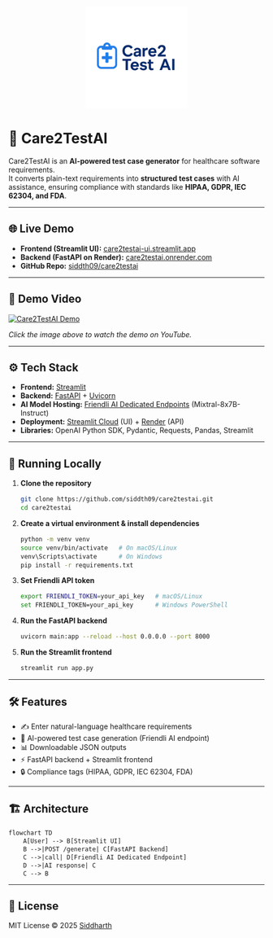 <p align="center">
  <img src="assets/logo.png" alt="Care2TestAI Logo" width="200"/>
</p>

# 🏥 Care2TestAI  

Care2TestAI is an **AI-powered test case generator** for healthcare software requirements.  
It converts plain-text requirements into **structured test cases** with AI assistance, ensuring compliance with standards like **HIPAA, GDPR, IEC 62304, and FDA**.  

---

## 🌐 Live Demo  

- **Frontend (Streamlit UI):** [care2testai-ui.streamlit.app](https://care2testai-ui.streamlit.app/)  
- **Backend (FastAPI on Render):** [care2testai.onrender.com](https://care2testai.onrender.com)  
- **GitHub Repo:** [siddth09/care2testai](https://github.com/siddth09/care2testai)  

---

## 🎥 Demo Video  

[![Care2TestAI Demo](https://img.youtube.com/vi/tMvYtWCRdS0/0.jpg)](https://www.youtube.com/watch?v=tMvYtWCRdS0)  

_Click the image above to watch the demo on YouTube._  

---

## ⚙️ Tech Stack  

- **Frontend:** [Streamlit](https://streamlit.io/)  
- **Backend:** [FastAPI](https://fastapi.tiangolo.com/) + [Uvicorn](https://www.uvicorn.org/)  
- **AI Model Hosting:** [Friendli AI Dedicated Endpoints](https://friendli.ai) (Mixtral-8x7B-Instruct)  
- **Deployment:** [Streamlit Cloud](https://streamlit.io/cloud) (UI) + [Render](https://render.com/) (API)  
- **Libraries:** OpenAI Python SDK, Pydantic, Requests, Pandas, Streamlit  

---

## 🚀 Running Locally  

1. **Clone the repository**  
   ```bash
   git clone https://github.com/siddth09/care2testai.git
   cd care2testai


2. **Create a virtual environment & install dependencies**

   ```bash
   python -m venv venv
   source venv/bin/activate   # On macOS/Linux
   venv\Scripts\activate      # On Windows
   pip install -r requirements.txt
   ```

3. **Set Friendli API token**

   ```bash
   export FRIENDLI_TOKEN=your_api_key   # macOS/Linux
   set FRIENDLI_TOKEN=your_api_key      # Windows PowerShell
   ```

4. **Run the FastAPI backend**

   ```bash
   uvicorn main:app --reload --host 0.0.0.0 --port 8000
   ```

5. **Run the Streamlit frontend**

   ```bash
   streamlit run app.py
   ```

---

## 🛠 Features

* ✍️ Enter natural-language healthcare requirements
* 🤖 AI-powered test case generation (Friendli AI endpoint)
* 📊 Downloadable JSON outputs
* ⚡ FastAPI backend + Streamlit frontend
* 🔒 Compliance tags (HIPAA, GDPR, IEC 62304, FDA)

---

## 🏗 Architecture

```mermaid
flowchart TD
    A[User] --> B[Streamlit UI]
    B -->|POST /generate| C[FastAPI Backend]
    C -->|call| D[Friendli AI Dedicated Endpoint]
    D -->|AI response| C
    C --> B
```

---

## 📜 License

MIT License © 2025 [Siddharth](https://github.com/siddth09)
